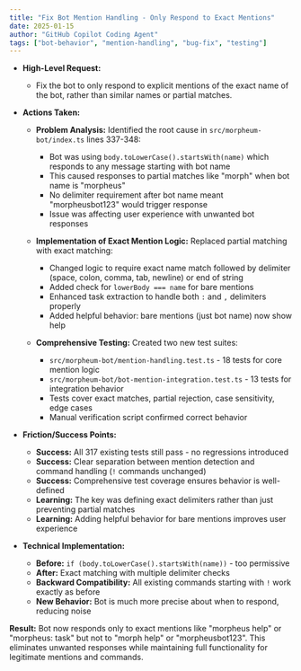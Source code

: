 ```yaml
---
title: "Fix Bot Mention Handling - Only Respond to Exact Mentions"
date: 2025-01-15
author: "GitHub Copilot Coding Agent"
tags: ["bot-behavior", "mention-handling", "bug-fix", "testing"]
---
```


- **High-Level Request:**
  
  - Fix the bot to only respond to explicit mentions of the exact name of the bot, rather than similar names or partial matches.

- **Actions Taken:**

  - **Problem Analysis:** Identified the root cause in `src/morpheum-bot/index.ts` lines 337-348:
    - Bot was using `body.toLowerCase().startsWith(name)` which responds to any message starting with bot name
    - This caused responses to partial matches like "morph" when bot name is "morpheus"
    - No delimiter requirement after bot name meant "morpheusbot123" would trigger response
    - Issue was affecting user experience with unwanted bot responses

  - **Implementation of Exact Mention Logic:** Replaced partial matching with exact matching:
    - Changed logic to require exact name match followed by delimiter (space, colon, comma, tab, newline) or end of string
    - Added check for `lowerBody === name` for bare mentions
    - Enhanced task extraction to handle both `:` and `,` delimiters properly
    - Added helpful behavior: bare mentions (just bot name) now show help

  - **Comprehensive Testing:** Created two new test suites:
    - `src/morpheum-bot/mention-handling.test.ts` - 18 tests for core mention logic
    - `src/morpheum-bot/bot-mention-integration.test.ts` - 13 tests for integration behavior
    - Tests cover exact matches, partial rejection, case sensitivity, edge cases
    - Manual verification script confirmed correct behavior

- **Friction/Success Points:**

  - **Success:** All 317 existing tests still pass - no regressions introduced
  - **Success:** Clear separation between mention detection and command handling (`!` commands unchanged)
  - **Success:** Comprehensive test coverage ensures behavior is well-defined
  - **Learning:** The key was defining exact delimiters rather than just preventing partial matches
  - **Learning:** Adding helpful behavior for bare mentions improves user experience

- **Technical Implementation:**

  - **Before:** `if (body.toLowerCase().startsWith(name))` - too permissive
  - **After:** Exact matching with multiple delimiter checks
  - **Backward Compatibility:** All existing commands starting with `!` work exactly as before
  - **New Behavior:** Bot is much more precise about when to respond, reducing noise

**Result:** Bot now responds only to exact mentions like "morpheus help" or "morpheus: task" but not to "morph help" or "morpheusbot123". This eliminates unwanted responses while maintaining full functionality for legitimate mentions and commands.